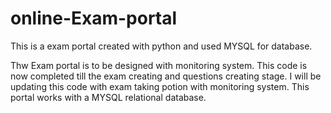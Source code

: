 # online-Exam-portal
This is a exam portal created with python and used MYSQL for database.

Thw Exam portal is to be designed with monitoring system. This code is now completed till the exam creating and questions creating stage. I will be updating this code with exam taking potion with monitoring system.
This portal works with a MYSQL relational database.
